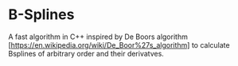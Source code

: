 # B-Splines

A fast algorithm in C++ inspired by De Boors algorithm [https://en.wikipedia.org/wiki/De_Boor%27s_algorithm] to calculate Bsplines of arbitrary order and their derivatves.

